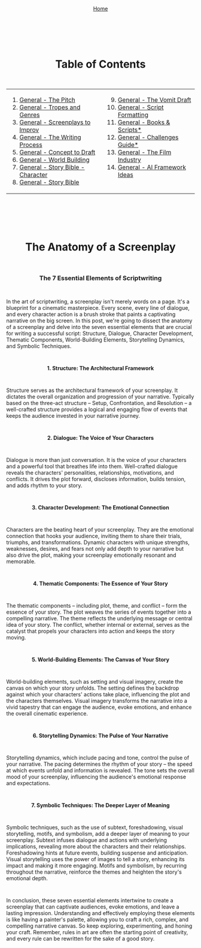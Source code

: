 <div align="right" style="display: flex; flex-wrap: wrap; justify-content: center; align-items: center; gap: 1em; margin: 4em 0;">

<a href="https://24blocks.openstorystudio.com/">Home</a>

<div align="center" style="display: flex; flex-wrap: wrap; justify-content: center; align-items: center; gap: 1em; margin: 4em 0;">

# Table of Contents

<table>
  <tr>
    <td valign="top">
      
1. [General - The Pitch](https://github.com/BryanHarrisScripts/24-Blocks-OpenStorytelling/blob/main/General/General%20-%20The%20Pitch.md)
2. [General - Tropes and Genres](https://github.com/BryanHarrisScripts/24-Blocks-OpenStorytelling/blob/main/General/General%20-%20Tropes%20and%20Genres.md)
3. [General - Screenplays to Improv](https://github.com/BryanHarrisScripts/24-Blocks-OpenStorytelling/blob/main/General/General%20-%20Screenplays%20to%20Improv.md)
4. [General - The Writing Process](https://github.com/BryanHarrisScripts/24-Blocks-OpenStorytelling/blob/main/General/General%20-%20The%20Writing%20Process.md)
5. [General - Concept to Draft](https://github.com/BryanHarrisScripts/24-Blocks-OpenStorytelling/blob/main/General/General%20-%20Concept%20to%20Draft.md)
6. [General - World Building](https://github.com/BryanHarrisScripts/24-Blocks-OpenStorytelling/blob/main/General/General%20-%20World%20Building.md)
7. [General - Story Bible - Character](https://github.com/BryanHarrisScripts/24-Blocks-OpenStorytelling/blob/main/General/General%20-%20Story%20Bible%20-%20Character.md)
8. [General - Story Bible](https://github.com/BryanHarrisScripts/24-Blocks-OpenStorytelling/blob/main/General/General%20-%20Story%20Bible.md)
    </td>
    <td valign="top">
<ol start="9">
<li><a href="https://github.com/BryanHarrisScripts/24-Blocks-OpenStorytelling/blob/main/General/General%20-%20The Vomit Draft.md">General - The Vomit Draft</a></li>
<li><a href="https://github.com/BryanHarrisScripts/24-Blocks-OpenStorytelling/blob/main/General/Script%20Formatting.md">General - Script Formatting</a></li>
<li><a href="https://github.com/BryanHarrisScripts/24-Blocks-OpenStorytelling/blob/main/General/General%20-%20Popular%20Books.md">General - Books & Scripts*</a></li>
<li><a href="https://github.com/BryanHarrisScripts/24-Blocks-OpenStorytelling/blob/main/General/Screenplay%20Challenges%20Guide.md">General - Challenges Guide*</a></li>
<li><a href="https://github.com/BryanHarrisScripts/24-Blocks-OpenStorytelling/blob/main/General/General%20-%20The Film Industry.md">General - The Film Industry</a></li>
<li><a href="https://github.com/BryanHarrisScripts/24-Blocks-OpenStorytelling/blob/main/General/General%20-%20AI Framework Ideas.md">General - AI Framework Ideas</a></li>
</ol>
    </td>
  </tr>
</table>

<div align="left" style="display: flex; flex-wrap: wrap; justify-content: center; align-items: center; gap: 1em; margin: 4em 0;">

# The Anatomy of a Screenplay

### The 7 Essential Elements of Scriptwriting

In the art of scriptwriting, a screenplay isn't merely words on a page. It's a blueprint for a cinematic masterpiece. Every scene, every line of dialogue, and every character action is a brush stroke that paints a captivating narrative on the big screen. In this post, we're going to dissect the anatomy of a screenplay and delve into the seven essential elements that are crucial for writing a successful script: Structure, Dialogue, Character Development, Thematic Components, World-Building Elements, Storytelling Dynamics, and Symbolic Techniques.

**1. Structure: The Architectural Framework**

Structure serves as the architectural framework of your screenplay. It dictates the overall organization and progression of your narrative. Typically based on the three-act structure – Setup, Confrontation, and Resolution – a well-crafted structure provides a logical and engaging flow of events that keeps the audience invested in your narrative journey.

**2. Dialogue: The Voice of Your Characters**

Dialogue is more than just conversation. It is the voice of your characters and a powerful tool that breathes life into them. Well-crafted dialogue reveals the characters' personalities, relationships, motivations, and conflicts. It drives the plot forward, discloses information, builds tension, and adds rhythm to your story.

**3. Character Development: The Emotional Connection**

Characters are the beating heart of your screenplay. They are the emotional connection that hooks your audience, inviting them to share their trials, triumphs, and transformations. Dynamic characters with unique strengths, weaknesses, desires, and fears not only add depth to your narrative but also drive the plot, making your screenplay emotionally resonant and memorable.

**4. Thematic Components: The Essence of Your Story**

The thematic components – including plot, theme, and conflict – form the essence of your story. The plot weaves the series of events together into a compelling narrative. The theme reflects the underlying message or central idea of your story. The conflict, whether internal or external, serves as the catalyst that propels your characters into action and keeps the story moving.

**5. World-Building Elements: The Canvas of Your Story**

World-building elements, such as setting and visual imagery, create the canvas on which your story unfolds. The setting defines the backdrop against which your characters' actions take place, influencing the plot and the characters themselves. Visual imagery transforms the narrative into a vivid tapestry that can engage the audience, evoke emotions, and enhance the overall cinematic experience.

**6. Storytelling Dynamics: The Pulse of Your Narrative**

Storytelling dynamics, which include pacing and tone, control the pulse of your narrative. The pacing determines the rhythm of your story – the speed at which events unfold and information is revealed. The tone sets the overall mood of your screenplay, influencing the audience's emotional response and expectations.

**7. Symbolic Techniques: The Deeper Layer of Meaning**

Symbolic techniques, such as the use of subtext, foreshadowing, visual storytelling, motifs, and symbolism, add a deeper layer of meaning to your screenplay. Subtext infuses dialogue and actions with underlying implications, revealing more about the characters and their relationships. Foreshadowing hints at future events, building suspense and anticipation. Visual storytelling uses the power of images to tell a story, enhancing its impact and making it more engaging. Motifs and symbolism, by recurring throughout the narrative, reinforce the themes and heighten the story's emotional depth.

In conclusion, these seven essential elements intertwine to create a screenplay that can captivate audiences, evoke emotions, and leave a lasting impression. Understanding and effectively employing these elements is like having a painter's palette, allowing you to craft a rich, complex, and compelling narrative canvas. So keep exploring, experimenting, and honing your craft. Remember, rules in art are often the starting point of creativity, and every rule can be rewritten for the sake of a good story.

---
